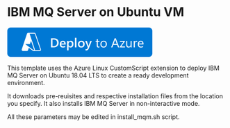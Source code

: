 # IBM MQ Server on Ubuntu VM

[![Deploy](https://raw.githubusercontent.com/Kushalgopal/AzureARM_M02/master/deploytoazure.svg?sanitize=true)](https://portal.azure.com/#create/Microsoft.Template/uri/https%3A%2F%2Fraw.githubusercontent.com%2FKushalgopal%2FAzureARM_M02%2Fmaster%2Fazuredeploy.json)

This template uses the Azure Linux CustomScript extension to deploy IBM MQ Server on Ubuntu 18.04 LTS to create a ready development environment.

It downloads pre-reuisites and respective installation files from the location you specify. It also installs IBM MQ Server in non-interactive mode.

All these parameters may be edited in install_mqm.sh script.
